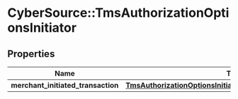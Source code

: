 # CyberSource::TmsAuthorizationOptionsInitiator

## Properties
Name | Type | Description | Notes
------------ | ------------- | ------------- | -------------
**merchant_initiated_transaction** | [**TmsAuthorizationOptionsInitiatorMerchantInitiatedTransaction**](TmsAuthorizationOptionsInitiatorMerchantInitiatedTransaction.md) |  | [optional] 


